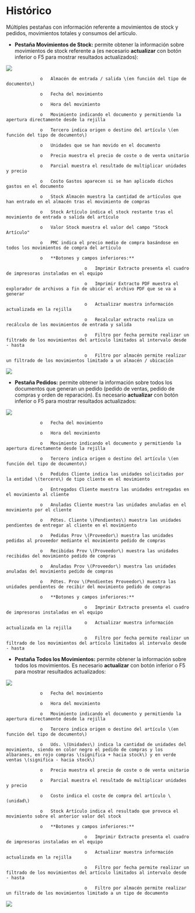 # Histórico

Múltiples pestañas con información referente a movimientos de stock y pedidos, movimientos totales y consumos del artículo.

* **Pestaña Movimientos de Stock:** permite obtener la información sobre movimientos de stock referente a \(es necesario **actualizar** con botón inferior o F5 para mostrar resultados actualizados\):

![](../../../../.gitbook/assets/image%20%28483%29.png)

                 o   Almacén de entrada / salida \(en función del tipo de documento\)

                 o   Fecha del movimiento

                 o   Hora del movimiento

                 o   Movimiento indicando el documento y permitiendo la apertura directamente desde la rejilla

                 o   Tercero indica origen o destino del artículo \(en función del tipo de documento\)

                 o   Unidades que se han movido en el documento

                 o   Precio muestra el precio de coste o de venta unitario

                 o   Parcial muestra el resultado de multiplicar unidades y precio

                 o   Costo Gastos aparecen si se han aplicado dichos gastos en el documento

                 o   Stock Almacén muestra la cantidad de artículos que han entrado en el almacén tras el movimiento de compras

                 o   Stock Artículo indica el stock restante tras el movimiento de entrada o salida del artículo

                 o   Valor Stock muestra el valor del campo "Stock Artículo"

                 o   PMC indica el precio medio de compra basándose en todos los movimientos de compra del artículo

                 o   **Botones y campos inferiores:**

                                  o   Imprimir Extracto presenta el cuadro de impresoras instaladas en el equipo

                                  o   Imprimir Extracto PDF muestra el explorador de archivos a fin de ubicar el archivo PDF que se va a generar

                                  o   Actualizar muestra información actualizada en la rejilla

                                  o   Recalcular extracto realiza un recálculo de los movimientos de entrada y salida

                                  o   Filtro por fecha permite realizar un filtrado de los movimientos del artículo limitados al intervalo desde - hasta

                                  o   Filtro por almacén permite realizar un filtrado de los movimientos limitado a un almacén / ubicación

![](../../../../.gitbook/assets/image%20%28463%29.png)

* **Pestaña Pedidos:** permite obtener la información sobre todos los documentos que generan un pedido \(pedido de ventas, pedido de compras y orden de reparación\). Es necesario **actualizar** con botón inferior o F5 para mostrar resultados actualizados:

![](../../../../.gitbook/assets/image%20%28502%29.png)

                 o   Fecha del movimiento

                 o   Hora del movimiento

                 o   Movimiento indicando el documento y permitiendo la apertura directamente desde la rejilla

                 o   Tercero indica origen o destino del artículo \(en función del tipo de documento\)

                 o   Pedidos Cliente indica las unidades solicitadas por la entidad \(tercero\) de tipo cliente en el movimiento

                 o   Entregados Cliente muestra las unidades entregadas en el movimiento al cliente

                 o   Anuladas Cliente muestra las unidades anuladas en el movimiento por el cliente

                 o   Pdtes. Cliente \(Pendientes\) muestra las unidades pendientes de entregar al cliente en el movimiento

                 o   Pedidas Prov \(Proveedor\) muestra las unidades pedidas al proveedor mediante el movimiento pedido de compras

                 o   Recibidas Prov \(Proveedor\) muestra las unidades recibidas del movimiento pedido de compras

                 o   Anuladas Prov \(Proveedor\) muestra las unidades anuladas del movimiento pedido de compras

                 o   Pdtes. Prov \(Pendientes Proveedor\) muestra las unidades pendientes de recibir del movimiento pedido de compras

                 o   **Botones y campos inferiores:**

                                  o   Imprimir Extracto presenta el cuadro de impresoras instaladas en el equipo

                                  o   Actualizar muestra información actualizada en la rejilla

                                  o   Filtro por fecha permite realizar un filtrado de los movimientos del artículo limitados al intervalo desde - hasta

* **Pestaña Todos los Movimientos:** permite obtener la información sobre todos los movimientos. Es necesario **actualizar** con botón inferior o F5 para mostrar resultados actualizados:

![](../../../../.gitbook/assets/image%20%28264%29.png)

                 o   Fecha del movimiento

                 o   Hora del movimiento

                 o   Movimiento indicando el documento y permitiendo la apertura directamente desde la rejilla

                 o   Tercero indica origen o destino del artículo \(en función del tipo de documento\)

                 o   Uds. \(Unidades\) indica la cantidad de unidades del movimiento, siendo en color negro el pedido de compras y los albaranes, en rojo compras \(significa + hacia stock\) y en verde ventas \(significa - hacia stock\)

                 o   Precio muestra el precio de coste o de venta unitario

                 o   Parcial muestra el resultado de multiplicar unidades y precio

                 o   Costo indica el coste de compra del artículo \(unidad\)

                 o   Stock Artículo indica el resultado que provoca el movimiento sobre el anterior valor del stock

                 o   **Botones y campos inferiores:**

                                  o   Imprimir Extracto presenta el cuadro de impresoras instaladas en el equipo

                                  o   Actualizar muestra información actualizada en la rejilla

                                  o   Filtro por fecha permite realizar un filtrado de los movimientos del artículo limitados al intervalo desde - hasta

                                  o   Filtro por almacén permite realizar un filtrado de los movimientos limitado a un tipo de documento

![](../../../../.gitbook/assets/image%20%28497%29.png)



